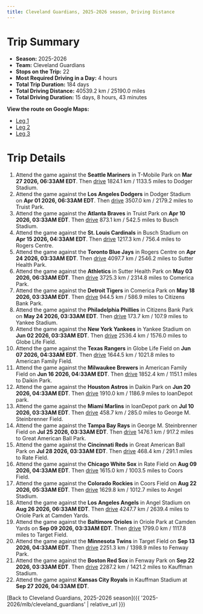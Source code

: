 ```yaml
---
title: Cleveland Guardians, 2025-2026 season, Driving Distance
---
```


# Trip Summary
- **Season:** 2025-2026
- **Team:** Cleveland Guardians
- **Stops on the Trip:** 22
- **Most Required Driving in a Day:** 4 hours
- **Total Trip Duration:** 184 days
- **Total Driving Distance:** 40539.2 km / 25190.0 miles
- **Total Driving Duration:** 15 days, 8 hours, 43 minutes

**View the route on Google Maps:**
- [Leg 1](https://www.google.com/maps/dir/T-Mobile+Park+Seattle/Dodger+Stadium+Los+Angeles/Truist+Park+Atlanta/Busch+Stadium+St.+Louis/Rogers+Centre+Toronto/Sutter+Health+Park+Sacramento/Comerica+Park+Detroit/Citizens+Bank+Park+Philadelphia/Yankee+Stadium+Bronx/Globe+Life+Field+Arlington)
- [Leg 2](https://www.google.com/maps/dir/Globe+Life+Field+Arlington/American+Family+Field+Milwaukee/Daikin+Park+Houston/loanDepot+park+Miami/George+M.+Steinbrenner+Field+Tampa/Great+American+Ball+Park+Cincinnati/Rate+Field+Chicago/Coors+Field+Denver/Angel+Stadium+Anaheim/Oriole+Park+at+Camden+Yards+Baltimore)
- [Leg 3](https://www.google.com/maps/dir/Oriole+Park+at+Camden+Yards+Baltimore/Target+Field+Minneapolis/Fenway+Park+Boston/Kauffman+Stadium+Kansas+City)

# Trip Details
1. Attend the game against the **Seattle Mariners** in T-Mobile Park on **Mar 27 2026, 06:33AM EDT**. Then [drive](https://www.google.com/maps/dir/T-Mobile+Park+Seattle/Dodger+Stadium+Los+Angeles) 1824.1 km / 1133.5 miles to Dodger Stadium.
2. Attend the game against the **Los Angeles Dodgers** in Dodger Stadium on **Apr 01 2026, 06:33AM EDT**. Then [drive](https://www.google.com/maps/dir/Dodger+Stadium+Los+Angeles/Truist+Park+Atlanta) 3507.0 km / 2179.2 miles to Truist Park.
3. Attend the game against the **Atlanta Braves** in Truist Park on **Apr 10 2026, 03:33AM EDT**. Then [drive](https://www.google.com/maps/dir/Truist+Park+Atlanta/Busch+Stadium+St.+Louis) 873.1 km / 542.5 miles to Busch Stadium.
4. Attend the game against the **St. Louis Cardinals** in Busch Stadium on **Apr 15 2026, 04:33AM EDT**. Then [drive](https://www.google.com/maps/dir/Busch+Stadium+St.+Louis/Rogers+Centre+Toronto) 1217.3 km / 756.4 miles to Rogers Centre.
5. Attend the game against the **Toronto Blue Jays** in Rogers Centre on **Apr 24 2026, 03:33AM EDT**. Then [drive](https://www.google.com/maps/dir/Rogers+Centre+Toronto/Sutter+Health+Park+Sacramento) 4097.7 km / 2546.2 miles to Sutter Health Park.
6. Attend the game against the **Athletics** in Sutter Health Park on **May 03 2026, 06:33AM EDT**. Then [drive](https://www.google.com/maps/dir/Sutter+Health+Park+Sacramento/Comerica+Park+Detroit) 3725.3 km / 2314.8 miles to Comerica Park.
7. Attend the game against the **Detroit Tigers** in Comerica Park on **May 18 2026, 03:33AM EDT**. Then [drive](https://www.google.com/maps/dir/Comerica+Park+Detroit/Citizens+Bank+Park+Philadelphia) 944.5 km / 586.9 miles to Citizens Bank Park.
8. Attend the game against the **Philadelphia Phillies** in Citizens Bank Park on **May 24 2026, 03:33AM EDT**. Then [drive](https://www.google.com/maps/dir/Citizens+Bank+Park+Philadelphia/Yankee+Stadium+Bronx) 173.7 km / 107.9 miles to Yankee Stadium.
9. Attend the game against the **New York Yankees** in Yankee Stadium on **Jun 02 2026, 03:33AM EDT**. Then [drive](https://www.google.com/maps/dir/Yankee+Stadium+Bronx/Globe+Life+Field+Arlington) 2536.4 km / 1576.0 miles to Globe Life Field.
10. Attend the game against the **Texas Rangers** in Globe Life Field on **Jun 07 2026, 04:33AM EDT**. Then [drive](https://www.google.com/maps/dir/Globe+Life+Field+Arlington/American+Family+Field+Milwaukee) 1644.5 km / 1021.8 miles to American Family Field.
11. Attend the game against the **Milwaukee Brewers** in American Family Field on **Jun 16 2026, 04:33AM EDT**. Then [drive](https://www.google.com/maps/dir/American+Family+Field+Milwaukee/Daikin+Park+Houston) 1852.4 km / 1151.1 miles to Daikin Park.
12. Attend the game against the **Houston Astros** in Daikin Park on **Jun 20 2026, 04:33AM EDT**. Then [drive](https://www.google.com/maps/dir/Daikin+Park+Houston/loanDepot+park+Miami) 1910.0 km / 1186.9 miles to loanDepot park.
13. Attend the game against the **Miami Marlins** in loanDepot park on **Jul 10 2026, 03:33AM EDT**. Then [drive](https://www.google.com/maps/dir/loanDepot+park+Miami/George+M.+Steinbrenner+Field+Tampa) 458.7 km / 285.0 miles to George M. Steinbrenner Field.
14. Attend the game against the **Tampa Bay Rays** in George M. Steinbrenner Field on **Jul 25 2026, 03:33AM EDT**. Then [drive](https://www.google.com/maps/dir/George+M.+Steinbrenner+Field+Tampa/Great+American+Ball+Park+Cincinnati) 1476.1 km / 917.2 miles to Great American Ball Park.
15. Attend the game against the **Cincinnati Reds** in Great American Ball Park on **Jul 28 2026, 03:33AM EDT**. Then [drive](https://www.google.com/maps/dir/Great+American+Ball+Park+Cincinnati/Rate+Field+Chicago) 468.4 km / 291.1 miles to Rate Field.
16. Attend the game against the **Chicago White Sox** in Rate Field on **Aug 09 2026, 04:33AM EDT**. Then [drive](https://www.google.com/maps/dir/Rate+Field+Chicago/Coors+Field+Denver) 1615.0 km / 1003.5 miles to Coors Field.
17. Attend the game against the **Colorado Rockies** in Coors Field on **Aug 22 2026, 05:33AM EDT**. Then [drive](https://www.google.com/maps/dir/Coors+Field+Denver/Angel+Stadium+Anaheim) 1629.8 km / 1012.7 miles to Angel Stadium.
18. Attend the game against the **Los Angeles Angels** in Angel Stadium on **Aug 26 2026, 06:33AM EDT**. Then [drive](https://www.google.com/maps/dir/Angel+Stadium+Anaheim/Oriole+Park+at+Camden+Yards+Baltimore) 4247.7 km / 2639.4 miles to Oriole Park at Camden Yards.
19. Attend the game against the **Baltimore Orioles** in Oriole Park at Camden Yards on **Sep 09 2026, 03:33AM EDT**. Then [drive](https://www.google.com/maps/dir/Oriole+Park+at+Camden+Yards+Baltimore/Target+Field+Minneapolis) 1799.0 km / 1117.8 miles to Target Field.
20. Attend the game against the **Minnesota Twins** in Target Field on **Sep 13 2026, 04:33AM EDT**. Then [drive](https://www.google.com/maps/dir/Target+Field+Minneapolis/Fenway+Park+Boston) 2251.3 km / 1398.9 miles to Fenway Park.
21. Attend the game against the **Boston Red Sox** in Fenway Park on **Sep 22 2026, 03:33AM EDT**. Then [drive](https://www.google.com/maps/dir/Fenway+Park+Boston/Kauffman+Stadium+Kansas+City) 2287.2 km / 1421.2 miles to Kauffman Stadium.
22. Attend the game against **Kansas City Royals** in Kauffman Stadium at **Sep 27 2026, 04:33AM EDT**.

[Back to Cleveland Guardians, 2025-2026 season]({{ '2025-2026/mlb/cleveland_guardians' | relative_url }})
